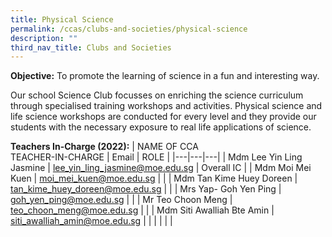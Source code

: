 ```yaml
---
title: Physical Science
permalink: /ccas/clubs-and-societies/physical-science
description: ""
third_nav_title: Clubs and Societies
---
```

**Objective:** To promote the learning of science in a fun and interesting way.

Our school Science Club focusses on enriching the science curriculum through specialised training workshops and activities. Physical science and life science workshops are conducted for every level and they provide our students with the necessary exposure to real life applications of science.

**Teachers In-Charge (2022):**
| NAME OF CCA<br>TEACHER-IN-CHARGE | Email | ROLE |
|---|---|---|
| Mdm Lee Yin Ling Jasmine | lee_yin_ling_jasmine@moe.edu.sg | Overall IC |
| Mdm Moi Mei Kuen | moi_mei_kuen@moe.edu.sg |   |
| Mdm Tan Kime Huey Doreen | tan_kime_huey_doreen@moe.edu.sg |   |
| Mrs Yap- Goh Yen Ping | goh_yen_ping@moe.edu.sg |   |
| Mr Teo Choon Meng | teo_choon_meng@moe.edu.sg |  |
| Mdm Siti Awalliah Bte Amin | siti_awalliah_amin@moe.edu.sg |  |
| | | |